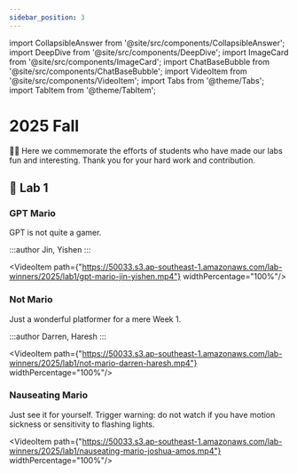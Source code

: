 ```yaml
---
sidebar_position: 3
---
```


import CollapsibleAnswer from '@site/src/components/CollapsibleAnswer';
import DeepDive from '@site/src/components/DeepDive';
import ImageCard from '@site/src/components/ImageCard';
import ChatBaseBubble from '@site/src/components/ChatBaseBubble';
import VideoItem from '@site/src/components/VideoItem';
import Tabs from '@theme/Tabs';
import TabItem from '@theme/TabItem';

# 2025 Fall

🎉🍾 Here we commemorate the efforts of students who have made our labs fun and interesting. Thank you for your hard work and contribution.

## 🥇 Lab 1

### GPT Mario

GPT is not quite a gamer.

:::author
Jin, Yishen
:::

<VideoItem path={"https://50033.s3.ap-southeast-1.amazonaws.com/lab-winners/2025/lab1/gpt-mario-jin-yishen.mp4"} widthPercentage="100%"/>

### Not Mario

Just a wonderful platformer for a mere Week 1.

:::author
Darren, Haresh
:::

<VideoItem path={"https://50033.s3.ap-southeast-1.amazonaws.com/lab-winners/2025/lab1/not-mario-darren-haresh.mp4"} widthPercentage="100%"/>

### Nauseating Mario

Just see it for yourself. Trigger warning: do not watch if you have motion sickness or sensitivity to flashing lights.

<VideoItem path={"https://50033.s3.ap-southeast-1.amazonaws.com/lab-winners/2025/lab1/nauseating-mario-joshua-amos.mp4"} widthPercentage="100%"/>
